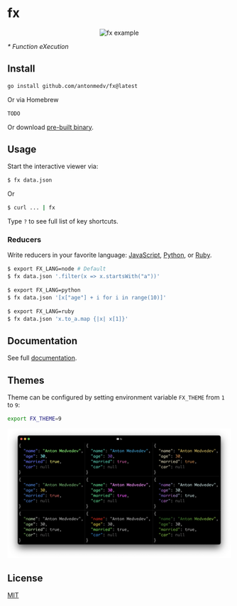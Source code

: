# fx

<p align="center"><img src="https://medv.io/assets/fx.gif" width="562" alt="fx example"></p>

_* Function eXecution_

## Install

```bash
go install github.com/antonmedv/fx@latest
```

Or via Homebrew

```bash
TODO
```

Or download [pre-built binary](https://github.com/antonmedv/fx/releases).

## Usage

Start the interactive viewer via:

```bash
$ fx data.json
```

Or

```bash
$ curl ... | fx
```

Type `?` to see full list of key shortcuts.

### Reducers

Write reducers in your favorite language: [JavaScript](docs/reducers.md#node),
[Python](docs/reducers.md#python), or [Ruby](docs/reducers.md#ruby).

```bash
$ export FX_LANG=node # Default
$ fx data.json '.filter(x => x.startsWith("a"))'
```

```bash
$ export FX_LANG=python
$ fx data.json '[x["age"] + i for i in range(10)]'
```

```bash
$ export FX_LANG=ruby
$ fx data.json 'x.to_a.map {|x| x[1]}'
```

## Documentation

See full [documentation](https://github.com/antonmedv/fx/blob/master/DOCS.md).

## Themes

Theme can be configured by setting environment variable `FX_THEME` from `1`
to `9`:

```bash
export FX_THEME=9
```

<img width="1214" alt="themes" src="docs/images/themes.png">

## License

[MIT](https://github.com/antonmedv/fx/blob/master/LICENSE)
